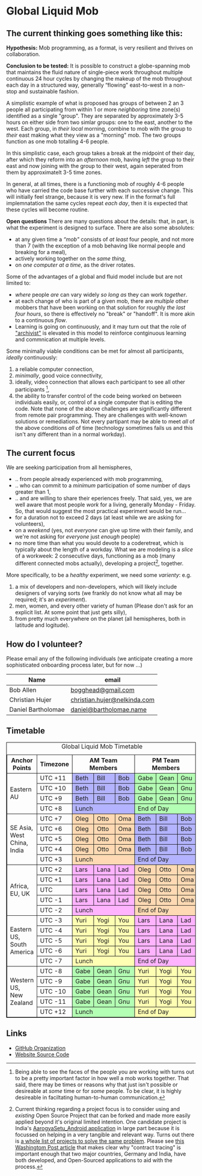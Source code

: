 # Global Liquid Mob

## The current thinking goes something like this: 
**Hypothesis:** Mob programming, as a format, is very resilient and thrives on collaboration.

**Conclusion to be tested:** It is possible to construct a globe-spanning mob that maintains the fluid nature of single-piece work throughout multiple continuous 24 hour cycles by changing the makeup of the mob throughout each day in a structured way, generally “flowing" east-to-west in a non-stop and sustainable fashion.

A simplistic example of what is proposed has groups of between 2 an 3 people all participating from within 1 or more _neighboring_ time zone(s) identified as a single "group". They are separated by approximately 3-5 hours on either side from two simlar groups: one to the east, another to the west. Each group, in _their local_ morning, combine to mob with the group to _their_ east making what they view as a "morning" mob. The two groups function as one mob totalling 4-6 people.

In this simplistic case, each group takes a break at the midpoint of their day, after which they reform into an _afternoon_ mob, having _left_ the group to their east and now joining with the group to their west, again seperated from them by approximatelt 3-5 time zones.

In general, at all times, there is a functioning mob of roughly 4-6 people who have carried the code base further with each successive change. This will initially feel strange, because it is very new. If in the format's full implemnatation the same cycles repeat _each day_, then it is expected that these cycles will become routine.

**Open questions**
There are many questions about the details: that, in part, is what the experiment is designed to surface. There are also some absolutes:
* at any given time a _“mob"_ consists of _at least_ four people, and not more than 7 (with the exception of a mob behaving like normal people and breaking for a meal),
* actively working together on the _same thing_, 
* on _one computer at a time_, as the driver rotates.

Some of the advantages of a global and fluid model include but are not limited to:
* _where_ people _are_ can vary widely _so long as_ they can work _together_.
* at each change of who is part of a given mob, there are _multiple_ other mobbers 
that have been working on that solution for roughly _the last four hours_, so there is effectively no "break" or "handoff". 
It is more akin to a continuous _flow_.
* Learning is going on continuously, and it may turn out that the role of ["archivist"](https://github.com/willemlarsen/mobprogrammingrpg/blob/master/theArchivist.pdf) is elevated in this model to reinforce contginuous learning and commnication at multiple levels.

Some minimally viable conditions can be met for almost all participants, _ideally_ continuously: 
1. a reliable computer connection, 
2. _minimally_, good voice connectivity, 
3. ideally, video connection that allows each participant to see all other participants [^1], 
4. the ability to transfer control of the code being worked on between individuals easily, or, control of a single computer that is editing the code.
Note that none of the above challenges are significantly different from remote pair programming. They are challenges with well-known solutions or remediations. Not every partipant may be able to meet _all_ of the above conditions _all_ of time (technology sometimes fails us and this isn't any different than in a normal workday).

## The current focus
We are seeking participation from all hemispheres,
* .. from people already experienced with mob programming,
* .. who can commit to a _minimum_ participation of some number of days greater than 1,
* .. and are willing to share their eperiences freely.
That said, yes, we are well aware that most people _work_ for a living, generally Monday - Friday. So, that would suggest the most practical experiment would be run...
* for a duration not to exceed 2 days (at least while we are asking for volunteers),
* on a _weekend_ (yes, not _everyone_ can give up time with their family, and we're not asking for _everyone_ just _enough_ people)
* no more time than what you would devote to a coderetreat, which is typically about the length of a workday. 
What we are modeling is a _slice_ of a workweek: 2 consecutive days, functioning as a mob (many different connected mobs actually), developing a project[^2], together.

More specifically, to be a _healthy_ experiment, we need some _varienty_: e.g. 
1. a mix of developers and non-developers, which will likely include designers of varying sorts (we frankly do not know what all may be required; it's an _experiment_). 
2. men, women, and every other variety of human (Please don't ask for an explicit list. At some point that just gets silly), 
3. from pretty much everywhere on the planet (all hemispheres, both in latitude and logitude). 

## How do I volunteer? ##
Please email any of the following individuals (we anticipate creating a more sophisticated onboarding process later, but for now ...)

| Name               | email                          |
|--------------------|--------------------------------|
| Bob Allen          | <bogghead@gmail.com>           |
| Christian Hujer    | <christian.hujer@nelkinda.com> |
| Daniel Bartholomae | <daniel@bartholomae.name>      |

## Timetable
<style>
.bordertable, .bordertable td, .bordertable th {
    border: 1px solid black;
}
</style>
<table class="bordertable">
<colgroup cols="2"/>
<colgroup cols="3"/>
<colgroup cols="3"/>
<thead>
<tr><th>Anchor Points</th><th>Timezone</th><th colspan="3">AM Team Members</th><th colspan="3">PM Team Members</th></tr>
</thead>
<tbody>
<tr><td rowspan="4">Eastern AU</td>                <td>UTC +11</td><td style="background-color: hsl(240, 100%, 85%);">Beth</td><td style="background-color: hsl(240, 100%, 85%);">Bill</td><td style="background-color: hsl(240, 100%, 85%);">Bob</td><td style="background-color: hsl(120, 100%, 85%);">Gabe</td><td style="background-color: hsl(120, 100%, 85%);">Gean</td><td style="background-color: hsl(120, 100%, 85%);">Gnu</td></tr>
<tr>                                               <td>UTC +10</td><td style="background-color: hsl(240, 100%, 85%);">Beth</td><td style="background-color: hsl(240, 100%, 85%);">Bill</td><td style="background-color: hsl(240, 100%, 85%);">Bob</td><td style="background-color: hsl(120, 100%, 85%);">Gabe</td><td style="background-color: hsl(120, 100%, 85%);">Gean</td><td style="background-color: hsl(120, 100%, 85%);">Gnu</td></tr>
<tr>                                               <td>UTC  +9</td><td style="background-color: hsl(240, 100%, 85%);">Beth</td><td style="background-color: hsl(240, 100%, 85%);">Bill</td><td style="background-color: hsl(240, 100%, 85%);">Bob</td><td style="background-color: hsl(120, 100%, 85%);">Gabe</td><td style="background-color: hsl(120, 100%, 85%);">Gean</td><td style="background-color: hsl(120, 100%, 85%);">Gnu</td></tr>
<tr>                                               <td>UTC  +8</td><td style="background-color: hsl(240, 100%, 85%);" colspan="3">Lunch</td>                                                                                                          <td style="background-color: hsl(120, 100%, 85%);" colspan="3">End of Day</td></tr>
</tbody>
<tbody>
<tr><td rowspan="5">SE Asia, West China, India</td><td>UTC  +7</td><td style="background-color: hsl( 30, 100%, 85%);">Oleg</td><td style="background-color: hsl( 30, 100%, 85%);">Otto</td><td style="background-color: hsl( 30, 100%, 85%);">Oma</td><td style="background-color: hsl(240, 100%, 85%);">Beth</td><td style="background-color: hsl(240, 100%, 85%);">Bill</td><td style="background-color: hsl(240, 100%, 85%);">Bob</td></tr>
<tr>                                               <td>UTC  +6</td><td style="background-color: hsl( 30, 100%, 85%);">Oleg</td><td style="background-color: hsl( 30, 100%, 85%);">Otto</td><td style="background-color: hsl( 30, 100%, 85%);">Oma</td><td style="background-color: hsl(240, 100%, 85%);">Beth</td><td style="background-color: hsl(240, 100%, 85%);">Bill</td><td style="background-color: hsl(240, 100%, 85%);">Bob</td></tr>
<tr>                                               <td>UTC  +5</td><td style="background-color: hsl( 30, 100%, 85%);">Oleg</td><td style="background-color: hsl( 30, 100%, 85%);">Otto</td><td style="background-color: hsl( 30, 100%, 85%);">Oma</td><td style="background-color: hsl(240, 100%, 85%);">Beth</td><td style="background-color: hsl(240, 100%, 85%);">Bill</td><td style="background-color: hsl(240, 100%, 85%);">Bob</td></tr>
<tr>                                               <td>UTC  +4</td><td style="background-color: hsl( 30, 100%, 85%);">Oleg</td><td style="background-color: hsl( 30, 100%, 85%);">Otto</td><td style="background-color: hsl( 30, 100%, 85%);">Oma</td><td style="background-color: hsl(240, 100%, 85%);">Beth</td><td style="background-color: hsl(240, 100%, 85%);">Bill</td><td style="background-color: hsl(240, 100%, 85%);">Bob</td></tr>
<tr>                                               <td>UTC  +3</td><td style="background-color: hsl( 30, 100%, 85%);" colspan="3">Lunch</td>                                                                                                          <td style="background-color: hsl(240, 100%, 85%);" colspan="3">End of Day</td></tr>
</tbody>
<tbody>
<tr><td rowspan="5">Africa, EU, UK</td>            <td>UTC  +2</td><td style="background-color: hsl(300, 100%, 85%);">Lars</td><td style="background-color: hsl(300, 100%, 85%);">Lana</td><td style="background-color: hsl(300, 100%, 85%);">Lad</td><td style="background-color: hsl( 30, 100%, 85%);">Oleg</td><td style="background-color: hsl( 30, 100%, 85%);">Otto</td><td style="background-color: hsl( 30, 100%, 85%);">Oma</td></tr>
<tr>                                               <td>UTC  +1</td><td style="background-color: hsl(300, 100%, 85%);">Lars</td><td style="background-color: hsl(300, 100%, 85%);">Lana</td><td style="background-color: hsl(300, 100%, 85%);">Lad</td><td style="background-color: hsl( 30, 100%, 85%);">Oleg</td><td style="background-color: hsl( 30, 100%, 85%);">Otto</td><td style="background-color: hsl( 30, 100%, 85%);">Oma</td></tr>
<tr>                                               <td>UTC    </td><td style="background-color: hsl(300, 100%, 85%);">Lars</td><td style="background-color: hsl(300, 100%, 85%);">Lana</td><td style="background-color: hsl(300, 100%, 85%);">Lad</td><td style="background-color: hsl( 30, 100%, 85%);">Oleg</td><td style="background-color: hsl( 30, 100%, 85%);">Otto</td><td style="background-color: hsl( 30, 100%, 85%);">Oma</td></tr>
<tr>                                               <td>UTC  -1</td><td style="background-color: hsl(300, 100%, 85%);">Lars</td><td style="background-color: hsl(300, 100%, 85%);">Lana</td><td style="background-color: hsl(300, 100%, 85%);">Lad</td><td style="background-color: hsl( 30, 100%, 85%);">Oleg</td><td style="background-color: hsl( 30, 100%, 85%);">Otto</td><td style="background-color: hsl( 30, 100%, 85%);">Oma</td></tr>
<tr>                                               <td>UTC  -2</td><td style="background-color: hsl(300, 100%, 85%);" colspan="3">Lunch</td>                                                                                                          <td style="background-color: hsl( 30, 100%, 85%);" colspan="3">End of Day</td></tr>
</tbody>
<tbody>
<tr><td rowspan="5">Eastern US, South America</td> <td>UTC  -3</td><td style="background-color: hsl( 60, 100%, 85%);">Yuri</td><td style="background-color: hsl( 60, 100%, 85%);">Yogi</td><td style="background-color: hsl( 60, 100%, 85%);">You</td><td style="background-color: hsl(300, 100%, 85%);">Lars</td><td style="background-color: hsl(300, 100%, 85%);">Lana</td><td style="background-color: hsl(300, 100%, 85%);">Lad</td></tr>
<tr>                                               <td>UTC  -4</td><td style="background-color: hsl( 60, 100%, 85%);">Yuri</td><td style="background-color: hsl( 60, 100%, 85%);">Yogi</td><td style="background-color: hsl( 60, 100%, 85%);">You</td><td style="background-color: hsl(300, 100%, 85%);">Lars</td><td style="background-color: hsl(300, 100%, 85%);">Lana</td><td style="background-color: hsl(300, 100%, 85%);">Lad</td></tr>
<tr>                                               <td>UTC  -5</td><td style="background-color: hsl( 60, 100%, 85%);">Yuri</td><td style="background-color: hsl( 60, 100%, 85%);">Yogi</td><td style="background-color: hsl( 60, 100%, 85%);">You</td><td style="background-color: hsl(300, 100%, 85%);">Lars</td><td style="background-color: hsl(300, 100%, 85%);">Lana</td><td style="background-color: hsl(300, 100%, 85%);">Lad</td></tr>
<tr>                                               <td>UTC  -6</td><td style="background-color: hsl( 60, 100%, 85%);">Yuri</td><td style="background-color: hsl( 60, 100%, 85%);">Yogi</td><td style="background-color: hsl( 60, 100%, 85%);">You</td><td style="background-color: hsl(300, 100%, 85%);">Lars</td><td style="background-color: hsl(300, 100%, 85%);">Lana</td><td style="background-color: hsl(300, 100%, 85%);">Lad</td></tr>
<tr>                                               <td>UTC  -7</td><td style="background-color: hsl( 60, 100%, 85%);" colspan="3">Lunch</td>                                                                                                          <td style="background-color: hsl(300, 100%, 85%);" colspan="3">End of Day</td></tr>
</tbody>
<tbody>
<tr><td rowspan="5">Western US, New Zealand</td>   <td>UTC  -8</td><td style="background-color: hsl(120, 100%, 85%);">Gabe</td><td style="background-color: hsl(120, 100%, 85%);">Gean</td><td style="background-color: hsl(120, 100%, 85%);">Gnu</td><td style="background-color: hsl( 60, 100%, 85%);">Yuri</td><td style="background-color: hsl( 60, 100%, 85%);">Yogi</td><td style="background-color: hsl( 60, 100%, 85%);">You</td></tr>
<tr>                                               <td>UTC  -9</td><td style="background-color: hsl(120, 100%, 85%);">Gabe</td><td style="background-color: hsl(120, 100%, 85%);">Gean</td><td style="background-color: hsl(120, 100%, 85%);">Gnu</td><td style="background-color: hsl( 60, 100%, 85%);">Yuri</td><td style="background-color: hsl( 60, 100%, 85%);">Yogi</td><td style="background-color: hsl( 60, 100%, 85%);">You</td></tr>
<tr>                                               <td>UTC -10</td><td style="background-color: hsl(120, 100%, 85%);">Gabe</td><td style="background-color: hsl(120, 100%, 85%);">Gean</td><td style="background-color: hsl(120, 100%, 85%);">Gnu</td><td style="background-color: hsl( 60, 100%, 85%);">Yuri</td><td style="background-color: hsl( 60, 100%, 85%);">Yogi</td><td style="background-color: hsl( 60, 100%, 85%);">You</td></tr>
<tr>                                               <td>UTC -11</td><td style="background-color: hsl(120, 100%, 85%);">Gabe</td><td style="background-color: hsl(120, 100%, 85%);">Gean</td><td style="background-color: hsl(120, 100%, 85%);">Gnu</td><td style="background-color: hsl( 60, 100%, 85%);">Yuri</td><td style="background-color: hsl( 60, 100%, 85%);">Yogi</td><td style="background-color: hsl( 60, 100%, 85%);">You</td></tr>
<tr>                                               <td>UTC +12</td><td style="background-color: hsl(120, 100%, 85%);" colspan="3">Lunch</td>                                                                                                          <td style="background-color: hsl( 60, 100%, 85%);" colspan="3">End of Day</td></tr>
</tbody>
<caption>Global Liquid Mob Timetable</caption>
</table>

## Links
* [GitHub Organization](https://github.com/global-liquid-mob)
* [Website Source Code](https://github.com/global-liquid-mob/global-liquid-mob.github.io)

[^1]: Being able to see the faces of the people you are working with turns out to be a pretty important factor in how well a mob works together. That said, there may be times or reasons why that just isn't possible or desireable at _some_ time or for _some_ people. To be clear, it is highly desireable in faciltating human-to-human communication.

[^2]: Current thinking regarding a project focus is to consider using and _existing_ Open Source Project that can be forked and made more easily applied beyond it's original limited intention. One candidate project is India's [AarogyaSetu_Android application](https://github.com/nic-delhi/AarogyaSetu_Android) in large part because it is focussed on helping in a very tangible and relevant way. Turns out there is [a whole list of projects to solve the same problem](https://en.wikipedia.org/wiki/COVID-19_apps#List_of_apps_by_country). 
Please see [this Washingtom Post article](https://techcrunch.com/2020/05/26/aarogya-setu-india-source-code-release/) that makes clear why "contract tracing" is important enough that two major countries, Germany and India, have both developed, and Open-Sourced applications to aid with the process.
